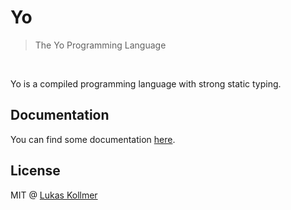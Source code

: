 # Yo
> The Yo Programming Language

<br>

Yo is a compiled programming language with strong static typing.


## Documentation
You can find some documentation [here](https://lukaskollmer.de/yo-lang/).


## License
MIT @ [Lukas Kollmer](https://lukaskollmer.me)
